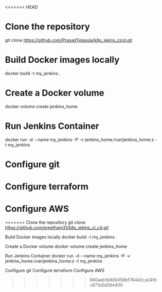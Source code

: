 <<<<<<< HEAD
# Clone the repository
git clone https://github.com/PrasadTelasula/k8s_jekins_cicd.git

# Build Docker images locally
docker build -t my_jenkins .

# Create a Docker volume
docker volume create jenkins_home

# Run Jenkins Container
docker run -d --name my_jenkins -P -v jenkins_home:/var/jenkins_home:z -t my_jenkins

# Configure git
# Configure terraform
# Configure AWS

=======
Clone the repository
git clone https://github.com/preetham31/k8s_jekins_ci_cd.git

Build Docker images locally
docker build -t my_jenkins .

Create a Docker volume
docker volume create jenkins_home

Run Jenkins Container
docker run -d --name my_jenkins -P -v jenkins_home:/var/jenkins_home:z -t my_jenkins

Configure git
Configure terraform
Configure AWS
>>>>>>> 660aeb1b80b058bf764d2ca24fdc671e5d084400
